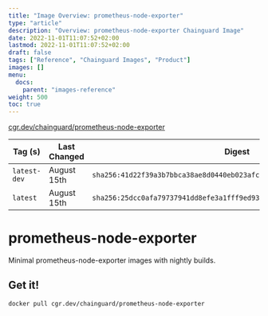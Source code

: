 ```yaml
---
title: "Image Overview: prometheus-node-exporter"
type: "article"
description: "Overview: prometheus-node-exporter Chainguard Image"
date: 2022-11-01T11:07:52+02:00
lastmod: 2022-11-01T11:07:52+02:00
draft: false
tags: ["Reference", "Chainguard Images", "Product"]
images: []
menu:
  docs:
    parent: "images-reference"
weight: 500
toc: true
---
```


[cgr.dev/chainguard/prometheus-node-exporter](https://github.com/chainguard-images/images/tree/main/images/prometheus-node-exporter)

| Tag (s)       | Last Changed | Digest                                                                    |
|---------------|--------------|---------------------------------------------------------------------------|
|  `latest-dev` | August 15th  | `sha256:41d22f39a3b7bbca38ae8d0440eb023afc814f46d98d8934873651c4e1174408` |
|  `latest`     | August 15th  | `sha256:25dcc0afa79737941dd8efe3a1fff9ed937d42ae69db1f129d65a22d2299b844` |

# prometheus-node-exporter

Minimal prometheus-node-exporter images with nightly builds.

## Get it!

```shell
docker pull cgr.dev/chainguard/prometheus-node-exporter
```
